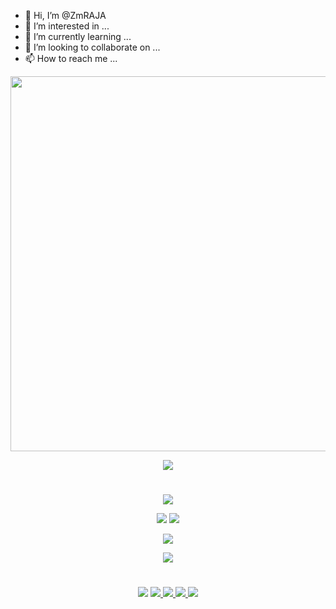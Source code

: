 - 👋 Hi, I’m @ZmRAJA
- 👀 I’m interested in ...
- 🌱 I’m currently learning ...
- 💞️ I’m looking to collaborate on ...
- 📫 How to reach me ...



<p align="center"><a href="https://github.com/ZmRAJA/"><img src="https://img.shields.io/badge/I AM MR%20EDWIN-gold?&style=flat-square?&logo=github" width=600px></a></p>
<p align="center"><a href="https://github.com/ZmRAJA/"><img src="https://telegra.ph/file/f567c2a3f334423ba928d.png"></a></p>

#

<p align="center"><img src="https://komarev.com/ghpvc/?username=MREDWIN&color=blue&style=flat-square&label=Profile+Views" /></p>
<p align="center"><img src="https://img.shields.io/github/followers/ZmRAJA.svg?style=social&label=Follow&maxAge=9999999" />  <img src="https://img.shields.io/github/stars/ZmRAJA?style=social" /></p>
<p align="center"><a href="https://github.com/ZmRAJA"><img src="https://github-readme-stats.vercel.app/api?username=ZmRAJA&show_icons=true&theme=radical"></a></p>
<p align="center"><a href="https://github.com/ZmRAJA"><img src="https://github-readme-stats.vercel.app/api/top-langs/?username=ZmRAJA&theme=radical&layout=compact"></a></p> 

#

<p align="center"><img src="https://img.shields.io/badge/-Github-000?style=flat&labelColor=brown&logo=Github&logoColor=white><a href="https://github.com/ZmRAJA">
<a href="https://t.me/ZmRAJA"><img src="https://img.shields.io/badge/-Telegram-000?style=flat&labelColor=white&logo=Telegram&Color=white">
<img src="https://img.shields.io/badge/-Instagram-c13584?style=flat&labelColor=white&logo=instagram" /><a href="https://www.instagram.com/ZmRAJA">
<img src="https://img.shields.io/badge/-Gmail-c14438?style=flat&labelColor=white&logo=Gmail&logoColor=white><a href="ZmRAJA:ZmRAJA@gmail.com">
<a href="https://www.facebook.com/ZmRAJA"><img src="https://img.shields.io/badge/-Facebook-blue?style=flat&labelColor=white&logo=Facebook&Color=white"></p>




<!---
ZmRAJA/ZmRAJA is a ✨ special ✨ repository because its `README.md` (this file) appears on your GitHub profile.
You can click the Preview link to take a look at your changes.
--->
